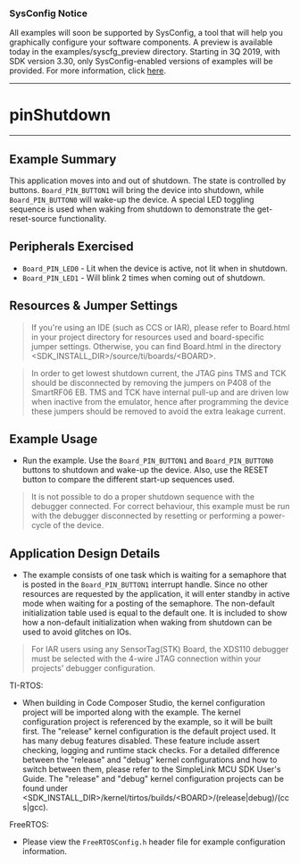 ### SysConfig Notice

All examples will soon be supported by SysConfig, a tool that will help you graphically configure your software components. A preview is available today in the examples/syscfg_preview directory. Starting in 3Q 2019, with SDK version 3.30, only SysConfig-enabled versions of examples will be provided. For more information, click [here](http://www.ti.com/sysconfignotice).

---
# pinShutdown

---

## Example Summary

This application moves into and out of shutdown. The state is controlled
by buttons. `Board_PIN_BUTTON1` will bring the device into shutdown, while
`Board_PIN_BUTTON0` will wake-up the device. A special LED toggling sequence
is used when waking from shutdown to demonstrate the get-reset-source
functionality.

## Peripherals Exercised

* `Board_PIN_LED0` -  Lit when the device is active, not lit when in shutdown.
* `Board_PIN_LED1` -  Will blink 2 times when coming out of shutdown.

## Resources & Jumper Settings

> If you're using an IDE (such as CCS or IAR), please refer to Board.html in
your project directory for resources used and board-specific jumper settings.
Otherwise, you can find Board.html in the directory
&lt;SDK_INSTALL_DIR&gt;/source/ti/boards/&lt;BOARD&gt;.

> In order to get lowest shutdown current, the JTAG pins TMS
and TCK should be disconnected by removing the jumpers on P408 of the
SmartRF06 EB. TMS and TCK have internal pull-up and are driven low when
inactive from the emulator, hence after programming the device these
jumpers should be removed to avoid the extra leakage current.

## Example Usage

* Run the example. Use the `Board_PIN_BUTTON1` and `Board_PIN_BUTTON0`
buttons to shutdown and wake-up the device. Also, use the RESET button
to compare the different start-up sequences used.

> It is not possible to do a proper shutdown sequence with the
debugger connected. For correct behaviour, this example must be run with the
debugger disconnected by resetting or performing a power-cycle of the device.

## Application Design Details

* The example consists of one task which is waiting for a semaphore
that is posted in the `Board_PIN_BUTTON1` interrupt handle. Since no other
resources are requested by the application, it will enter standby
in active mode when waiting for a posting of the semaphore. The
non-default initialization table used is equal to the default one.
It is included to show how a non-default initialization when waking
from shutdown can be used to avoid glitches on IOs.

> For IAR users using any SensorTag(STK) Board, the XDS110 debugger must be
selected with the 4-wire JTAG connection within your projects' debugger
configuration.

TI-RTOS:

* When building in Code Composer Studio, the kernel configuration project will
be imported along with the example. The kernel configuration project is
referenced by the example, so it will be built first. The "release" kernel
configuration is the default project used. It has many debug features disabled.
These feature include assert checking, logging and runtime stack checks. For a
detailed difference between the "release" and "debug" kernel configurations and
how to switch between them, please refer to the SimpleLink MCU SDK User's
Guide. The "release" and "debug" kernel configuration projects can be found
under &lt;SDK_INSTALL_DIR&gt;/kernel/tirtos/builds/&lt;BOARD&gt;/(release|debug)/(ccs|gcc).

FreeRTOS:

* Please view the `FreeRTOSConfig.h` header file for example configuration
information.
